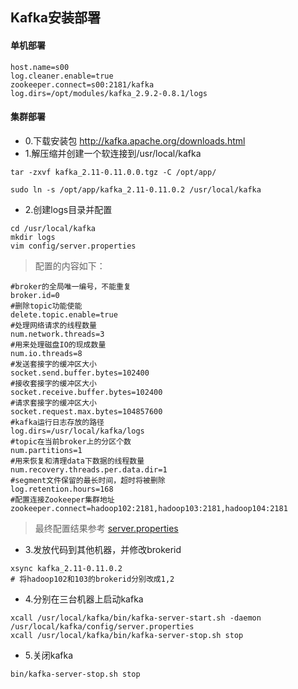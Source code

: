 ## Kafka安装部署

#### 单机部署
```
host.name=s00
log.cleaner.enable=true
zookeeper.connect=s00:2181/kafka
log.dirs=/opt/modules/kafka_2.9.2-0.8.1/logs
```

#### 集群部署
- 0.下载安装包 http://kafka.apache.org/downloads.html
- 1.解压缩并创建一个软连接到/usr/local/kafka
```
tar -zxvf kafka_2.11-0.11.0.0.tgz -C /opt/app/

sudo ln -s /opt/app/kafka_2.11-0.11.0.2 /usr/local/kafka
```
- 2.创建logs目录并配置
```
cd /usr/local/kafka
mkdir logs
vim config/server.properties
```
> 配置的内容如下：
```
#broker的全局唯一编号，不能重复
broker.id=0
#删除topic功能使能
delete.topic.enable=true
#处理网络请求的线程数量
num.network.threads=3
#用来处理磁盘IO的现成数量
num.io.threads=8
#发送套接字的缓冲区大小
socket.send.buffer.bytes=102400
#接收套接字的缓冲区大小
socket.receive.buffer.bytes=102400
#请求套接字的缓冲区大小
socket.request.max.bytes=104857600
#kafka运行日志存放的路径	
log.dirs=/usr/local/kafka/logs
#topic在当前broker上的分区个数
num.partitions=1
#用来恢复和清理data下数据的线程数量
num.recovery.threads.per.data.dir=1
#segment文件保留的最长时间，超时将被删除
log.retention.hours=168
#配置连接Zookeeper集群地址
zookeeper.connect=hadoop102:2181,hadoop103:2181,hadoop104:2181
```
> 最终配置结果参考 [server.properties](./server.properties)

- 3.发放代码到其他机器，并修改brokerid
```
xsync kafka_2.11-0.11.0.2
# 将hadoop102和103的brokerid分别改成1,2
```

- 4.分别在三台机器上启动kafka
```
xcall /usr/local/kafka/bin/kafka-server-start.sh -daemon /usr/local/kafka/config/server.properties
xcall /usr/local/kafka/bin/kafka-server-stop.sh stop
```
- 5.关闭kafka
```
bin/kafka-server-stop.sh stop
```